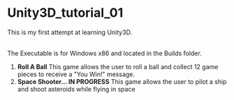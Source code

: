 # Unity3D_tutorial_01
This is my first attempt at learning Unity3D.<br/>

<br/>The Executable is for Windows x86 and located in the Builds folder.

<ol>
	<li><b>Roll A Ball</b> This game allows the user to roll a ball and collect 12 game pieces to receive a "You Win!" message.</li>
	<li><b>Space Shooter... IN PROGRESS</b> This game allows the user to pilot a ship and shoot asteroids while flying in space</li>
</ol>
